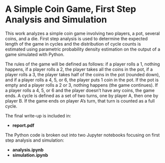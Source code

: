 # A Simple Coin Game, First Step Analysis and Simulation
This work analyzes a simple coin game involving two players, a pot, several coins, and a die. First step analysis is used to determine the expected length of the game in cycles and the distribution of cycle counts is estimated using parametric probability density estimation on the output of a game simulated with Python. 

The rules of the game will be defined as follows: if a player rolls a 1, nothing happens, if a player rolls a 2, the player takes all the coins in the pot, if a player rolls a 3, the player takes half of the coins in the pot (rounded down), and if a player rolls a 4, 5, or 6, the player puts 1 coin in the pot. If the pot is empty and a player rolls a 2 or 3, nothing happens (the game continues). If a player rolls a 4, 5, or 6 and the player doesn’t have any coins, the game ends. A cycle is defined as a set of two turns, one by player A, then one by player B. If the game ends on player A’s turn, that turn is counted as a full cycle. 

The final write-up is included in: <br>
* **report.pdf** 

The Python code is broken out into two Jupyter notebooks focusing on first step analysis and simulation:<br>
* **analysis.ipynb** <br>
* **simulation.ipynb**
